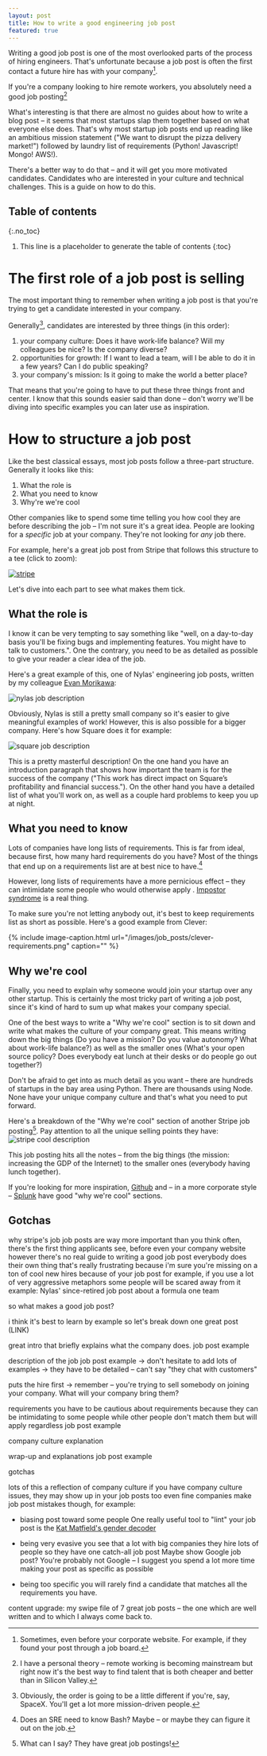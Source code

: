```yaml
---
layout: post
title: How to write a good engineering job post
featured: true
---
```

Writing a good job post is one of the most overlooked parts of the process of hiring engineers. That's unfortunate because a job post is often the first contact a future hire has with your company[^website].

If you're a company looking to hire remote workers, you absolutely need a good job posting[^remote]

What's interesting is that there are almost no guides about how to write a blog post – it seems that most startups slap them together based on what everyone else does. That's why most startup job posts end up reading like an ambitious mission statement ("We want to disrupt the pizza delivery market!") followed by laundry list of requirements (Python! Javascript! Mongo! AWS!).

There's a better way to do that – and it will get you more motivated candidates. Candidates who are interested in your culture and technical challenges. This is a guide on how to do this.

## Table of contents
{:.no_toc}

1. This line is a placeholder to generate the table of contents
{:toc}


# The first role of a job post is selling

The most important thing to remember when writing a job post is that you're trying to get a candidate interested in your company.

Generally[^spacex], candidates are interested by three things (in this order):

1. your company culture: Does it have work-life balance? Will my colleagues be nice? Is the company diverse?
2. opportunities for growth: If I want to lead a team, will I be able to do it in a few years? Can I do public speaking?
3. your company's mission: Is it going to make the world a better place?

That means that you're going to have to put these three things front and center. I know that this sounds easier said than done – don't worry we'll be diving into specific examples you can later use as inspiration.

# How to structure a job post

Like the best classical essays, most job posts follow a three-part structure. Generally it looks like this:
1. What the role is
2. What you need to know
3. Why're we're cool

Other companies like to spend some time telling you how cool they are before describing the job – I'm not sure it's a great idea. People are looking for a *specific* job at your company. They're not looking for *any* job there.

For example, here's a great job post from Stripe that follows this structure to a tee (click to zoom):

<a href='/images/job_posts/stripe-web-engineer-annotated.png'>
    <img alt='stripe' src='/images/job_posts/stripe-web-engineer-annotated.png' />
</a>

Let's dive into each part to see what makes them tick.

## What the role is

I know it can be very tempting to say something like "well, on a day-to-day basis you'll be fixing bugs and implementing features. You might have to talk to customers.". One the contrary, you need to be as detailed as possible to give your reader a clear idea of the job.

Here's a great example of this, one of Nylas' engineering job posts, written by my colleague [Evan Morikawa](http://evanmorikawa.com/):

![nylas job description](/images/job_posts/nylas-job-description.png)

Obviously, Nylas is still a pretty small company so it's easier to give meaningful examples of work! However, this is also possible for a bigger company. Here's how Square does it for example: 

![square job description](/images/job_posts/square-job-description.png)

This is a pretty masterful description! On the one hand you have an introduction paragraph that shows how important the team is for the success of the company ("This work has direct impact on Square’s profitability and financial success."). On the other hand you have a detailed list of what you'll work on, as well as a couple hard problems to keep you up at night.

## What you need to know

Lots of companies have long lists of requirements. This is far from ideal, because first, how many hard requirements do you have? Most of the things that end up on a requirements list are at best nice to have.[^bash]

However, long lists of requirements have a more pernicious effect – they can intimidate some people who would otherwise apply . [Impostor syndrome](https://en.wikipedia.org/wiki/Impostor_syndrome) is a real thing.

To make sure you're not letting anybody out, it's best to keep requirements list as short as possible. Here's a good example from Clever:

{% include image-caption.html url="/images/job_posts/clever-requirements.png"
                              caption="" %}

## Why we're cool

Finally, you need to explain why someone would join your startup over any other startup. This is certainly the most tricky part of writing a job post, since it's kind of hard to sum up what makes your company special.

One of the best ways to write a "Why we're cool" section is to sit down and write what makes the culture of your company great. This means writing down the big things (Do you have a mission? Do you value autonomy? What about work-life balance?) as well as the smaller ones (What's your open source policy? Does everybody eat lunch at their desks or do people go out together?)

Don't be afraid to get into as much detail as you want – there are hundreds of startups in the bay area using Python. There are thousands using Node. None have your unique company culture and that's what you need to put forward.

Here's a breakdown of the "Why we're cool" section of another Stripe job posting[^whatcani]. Pay attention to all the unique selling points they have:
![stripe cool description](/images/job_posts/stripe-cool.png)

This job posting hits all the notes – from the big things (the mission: increasing the GDP of the Internet) to the smaller ones (everybody having lunch together).

If you're looking for more inspiration, [Github](/images/job_posts/github-cool.png) and – in a more corporate style – [Splunk](/images/job_posts/splunk-cool.png) have good "why we're cool" sections.

## Gotchas

 why stripe's job 
job posts are way more important than you think
often, there's the first thing applicants see, before even your company website
however there's no real guide to writing a good job post
everybody does their own thing
that's really frustrating because i'm sure you're missing on a ton of cool new hires because of your job post
for example, if you use a lot of very aggressive metaphors some people will be scared away from it
    example: Nylas' since-retired job post about a formula one team

so what makes a good job post?

i think it's best to learn by example so let's break down one great post (LINK)

great intro that briefly explains what the company does.
    job post example

description of the job
    job post example
    -> don't hesitate to add lots of examples
    -> they have to be detailed – can't say "they chat with customers"

puts the hire first
    -> remember – you're trying to sell somebody on joining your company. What will your company bring them?

requirements
    you have to be cautious about requirements because they can be intimidating to some people
    while other people don't match them but will apply regardless
    job post example

company culture explanation
    
wrap-up and explanations
    job post example

gotchas

lots of this a reflection of company culture
if you have company culture issues, they may show up in your job posts too
even fine companies make job post mistakes though, for example:
-  biasing post toward some people
    One really useful tool to "lint" your job post is the [Kat Matfield's gender decoder](http://gender-decoder.katmatfield.com/)

- being very evasive
    you see that a lot with big companies
    they hire lots of people so they have one catch-all job post
    Maybe show Google job post?
    You're probably not Google – I suggest you spend a lot more time making your post as specific as possible

- being too specific
    you will rarely find a candidate that matches all the requirements you have.  

content upgrade: my swipe file of 7 great job posts – the one which are well written and to which I always come back to.

[^remote]: I have a personal theory – remote working is becoming mainstream but right now it's the best way to find talent that is both cheaper and better than in Silicon Valley.

[^website]: Sometimes, even before your corporate website. For example, if they found your post through a job board.
[^spacex]: Obviously, the order is going to be a little different if you're, say, SpaceX. You'll get a lot more mission-driven people.
[^requirements]: Take a junior engineer for example. Do you have that many requirements, besides knowing how to code, being easy to work with and not needing too much supervision?
[^bash]: Does an SRE need to know Bash? Maybe – or maybe they can figure it out on the job.
[^copypasta]: The good news is that if you've figured out how to write it, you can just copy-paste it into all your job posts!
[^whatcani]: What can I say? They have great job postings!

